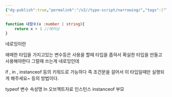 ```yaml
---
{"dg-publish":true,"permalink":"/v2//type-script/narrowing/","tags":["TypeScript"],"noteIcon":""}
---
```



```ts
function 내함수(x :number | string){ 
	return x + 1 //에러남 
}
```

네로잉이란

애매한 타입을 가지고있는 변수등은 사용을 할때 타입을 좁혀서 확실한 타입을 만들고 사용해야한다 그럴때 쓰는게 네로잉인데

if , in , instanceof 등의 키워드로 가능하다 즉 조건문을 걸어서 이 타입일때만 실행되게 해주세요~ 등의 방법이다.

typeof 변수
속성명 In 오브젝트자료
인스턴스 instanceof 부모